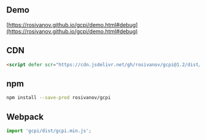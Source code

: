 ## Demo
[https://rosivanov.github.io/gcpi/demo.html#debug](https://rosivanov.github.io/gcpi/demo.html#debug)

## CDN
```html
<script defer scr="https://cdn.jsdelivr.net/gh/rosivanov/gcpi@1.2/dist/gcpi.min.js"></script>
```
## npm
```sh
npm install --save-prod rosivanov/gcpi
```
## Webpack
```js
import 'gcpi/dist/gcpi.min.js';
```
